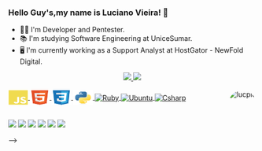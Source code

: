 ### Hello Guy's,my name is Luciano Vieira! 👋
- 👨‍💻  I'm Developer and Pentester.
- 📚  I'm studying Software Engineering at UniceSumar.
- 🖥️  I'm currently working as a Support Analyst at HostGator - NewFold Digital.
   
<div align="center">
  <a href="https://github.com/lucvieirasi">
  <img height="140em" src="https://github-readme-stats.vercel.app/api?username=lucvieirasi&show_icons=true&theme=gradient&include_all_commits=true&count_private=true"/>
  <img height="140em" src="https://github-readme-stats.vercel.app/api/top-langs/?username=lucvieirasi&layout=compact&langs_count=7&theme=gradient"/>
</div>
<div style="display: inline_block"><br>
  <img align="center" alt="Js" height="30" width="40" src="https://raw.githubusercontent.com/devicons/devicon/master/icons/javascript/javascript-plain.svg">
  <img align="center" alt="HTML" height="30" width="40" src="https://raw.githubusercontent.com/devicons/devicon/master/icons/html5/html5-original.svg">
  <img align="center" alt="CSS" height="30" width="40" src="https://raw.githubusercontent.com/devicons/devicon/master/icons/css3/css3-original.svg">
  <img align="center" alt="Python" height="30" width="40" src="https://raw.githubusercontent.com/devicons/devicon/master/icons/python/python-original.svg">
  <img align="center" alt="Ruby" height="30" width="40" src="https://cdn.jsdelivr.net/gh/devicons/devicon/icons/ruby/ruby-original-wordmark.svg">
     <img align="center" alt="Ubuntu" height="30" width="40" src="https://cdn.jsdelivr.net/gh/devicons/devicon/icons/ubuntu/ubuntu-plain-wordmark.svg">
   <img align="center" alt="Csharp" height="30" width="40" src="https://img.icons8.com/external-flatarticons-blue-flatarticons/50/000000/external-cyber-security-smart-home-flatarticons-blue-flatarticons.png">
  <img align="right" alt="lucpic" height="150" style="border-radius:50px;" src="https://media.discordapp.net/attachments/899098040206503938/899098081566552084/IMG_20210121_110813_687.jpg?width=585&height=585">
</div>
  
  ##
 
<div> 
  <a href="https://www.youtube.com/channel/UCLXkXa7SWA4cY5mKcmnDozw" target="_blank"><img src="https://img.shields.io/badge/YouTube-FF0000?style=for-the-badge&logo=youtube&logoColor=white" target="_blank"></a>
  <a href="https://instagram.com/lucianovieirapro" target="_blank"><img src="https://img.shields.io/badge/-Instagram-%23E4405F?style=for-the-badge&logo=instagram&logoColor=white" target="_blank"></a>
 	<a href="https://www.twitch.tv/" target="_blank"><img src="https://img.shields.io/badge/Twitch-9146FF?style=for-the-badge&logo=twitch&logoColor=white" target="_blank"></a>
 <a href="https://discord.gg/pDbY76q8Qf" target="_blank"><img src="https://img.shields.io/badge/Discord-7289DA?style=for-the-badge&logo=discord&logoColor=white" target="_blank"></a> 
  <a href = "mailto:contato@lucianovieirapro.com"><img src="https://img.shields.io/badge/-Gmail-%23333?style=for-the-badge&logo=gmail&logoColor=white" target="_blank"></a>
  <a href="https://www.linkedin.com/in/lucvieirasi/" target="_blank"><img src="https://img.shields.io/badge/-LinkedIn-%230077B5?style=for-the-badge&logo=linkedin&logoColor=white" target="_blank"></a> 
  
</div>



-->
